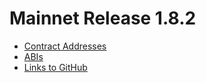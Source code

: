 # Mainnet Release 1.8.2

* [Contract Addresses](skale-manager-1.8.0-mainnet-contracts.json)
* [ABIs](skale-manager-1.8.0-mainnet-abi.json)
* [Links to GitHub](https://github.com/skalenetwork/skale-manager/releases/tag/1.8.0-stable.0)
